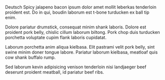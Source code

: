 Deutsch Spicy jalapeno bacon ipsum dolor amet mollit leberkas tenderloin proident est. Do in qui, boudin laborum est t-bone turducken ex ball tip enim.

Dolore pariatur drumstick, consequat minim shank laboris. Dolore est proident pork belly, chislic cillum laborum biltong. Pork chop duis turducken porchetta voluptate cupim flank laboris cupidatat.

Laborum porchetta anim aliqua kielbasa. Elit pastrami velit pork belly, sint swine minim doner tongue labore. Pariatur laborum kielbasa, meatloaf quis cow shank buffalo rump.

Sed laborum kevin adipisicing venison tenderloin nisi landjaeger beef deserunt proident meatball, id pariatur beef ribs.
